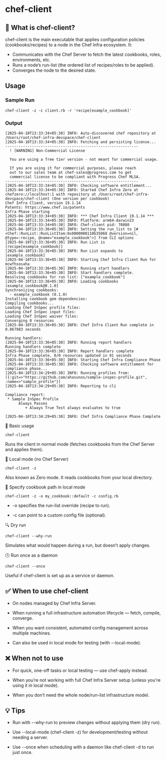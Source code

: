 # chef-client

## 📌 What is chef-client?

chef-client is the main executable that applies configuration policies (cookbooks/recipes) to a node in the Chef Infra ecosystem. It:

- Communicates with the Chef Server to fetch the latest cookbooks, roles, environments, etc.
- Runs a node’s run-list (the ordered list of recipes/roles to be applied).
- Converges the node to the desired state.

## Usage

### Sample Run
```
chef-client -z -c client.rb -r 'recipe[example_cookbook]'
```

### Output
```
[2025-04-10T13:33:34+05:30] INFO: Auto-discovered chef repository at /Users/root/chef-infra-devspace/chef-client
[2025-04-10T13:33:34+05:30] INFO: Fetching and persisting license...
------------------------------------------------------------
  ! [WARNING] Non-Commercial License

  You are using a free tier version - not meant for commercial usage.

  If you are using it for commercial purposes, please reach
  out to our sales team at chef-sales@progress.com to get
  commercial license to be compliant with Progress Chef MLSA.
------------------------------------------------------------
[2025-04-10T13:33:34+05:30] INFO: Checking software entitlement...
[2025-04-10T13:33:34+05:30] INFO: Started Chef Infra Zero at chefzero://localhost:1 with repository at /Users/root/chef-infra-devspace/chef-client (One version per cookbook)
Chef Infra Client, version 19.1.14
Patents: https://www.chef.io/patents
Infra Phase starting
[2025-04-10T13:33:34+05:30] INFO: *** Chef Infra Client 19.1.14 ***
[2025-04-10T13:33:34+05:30] INFO: Platform: arm64-darwin23
[2025-04-10T13:33:34+05:30] INFO: Chef-client pid: 70880
[2025-04-10T13:33:36+05:30] INFO: Setting the run_list to [#<Chef::RunList::RunListItem:0x0000000110b35068 @version=nil, @type=:recipe, @name="example_cookbook">] from CLI options
[2025-04-10T13:33:36+05:30] INFO: Run List is [recipe[example_cookbook]]
[2025-04-10T13:33:36+05:30] INFO: Run List expands to [example_cookbook]
[2025-04-10T13:33:36+05:30] INFO: Starting Chef Infra Client Run for mcwfhsosaha
[2025-04-10T13:33:36+05:30] INFO: Running start handlers
[2025-04-10T13:33:36+05:30] INFO: Start handlers complete.
Resolving cookbooks for run list: ["example_cookbook"]
[2025-04-10T13:33:36+05:30] INFO: Loading cookbooks [example_cookbook@0.1.0]
Synchronizing cookbooks:
  - example_cookbook (0.1.0)
Installing cookbook gem dependencies:
Compiling cookbooks...
Loading Chef InSpec profile files:
Loading Chef InSpec input files:
Loading Chef InSpec waiver files:
Converging 0 resources
[2025-04-10T13:33:36+05:30] INFO: Chef Infra Client Run complete in 0.067983 seconds

Running handlers:
[2025-04-10T13:33:36+05:30] INFO: Running report handlers
Running handlers complete
[2025-04-10T13:33:36+05:30] INFO: Report handlers complete
Infra Phase complete, 0/0 resources updated in 01 seconds
[2025-04-10T13:33:36+05:30] INFO: Starting Chef Infra Compliance Phase
[2025-04-10T13:33:36+05:30] INFO: Checking software entitlement for compliance phase...
[2025-04-10T13:34:29+05:30] INFO: Running profiles from: [{:git=>"https://github.com/ahasunos/sample-inspec-profile.git", :name=>"sample_profile"}]
[2025-04-10T13:34:29+05:30] INFO: Reporting to cli

Compliance report:
 * Sample InSpec Profile
      Always Passes
         + Always True Test always evaluates to true

[2025-04-10T13:34:29+05:30] INFO: Chef Infra Compliance Phase Complete
```

🔧 Basic usage
```
chef-client
```
Runs the client in normal mode (fetches cookbooks from the Chef Server and applies them).

🧪 Local mode (no Chef Server)
```
chef-client -z
```
Also known as Zero mode. It reads cookbooks from your local directory.

📁 Specify cookbook path in local mode
```
chef-client -z -o my_cookbook::default -c config.rb
```
- -o specifies the run-list override (recipe to run).

- -c can point to a custom config file (optional).

🔍 Dry run
```
chef-client --why-run
```
Simulates what would happen during a run, but doesn’t apply changes.

🕓 Run once as a daemon
```
chef-client --once
```
Useful if chef-client is set up as a service or daemon.

## ✅ When to use chef-client

- On nodes managed by Chef Infra Server.

- When running a full infrastructure automation lifecycle — fetch, compile, converge.

- When you want consistent, automated config management across multiple machines.

- Can also be used in local mode for testing (with --local-mode).

## ❌ When not to use

- For quick, one-off tasks or local testing — use chef-apply instead.

- When you’re not working with full Chef Infra Server setup (unless you're using it in local mode).

- When you don’t need the whole node/run-list infrastructure model.

## 💡 Tips

- Run with --why-run to preview changes without applying them (dry run).

- Use --local-mode (chef-client -z) for development/testing without needing a server.

- Use --once when scheduling with a daemon like chef-client -d to run just once.
